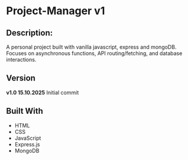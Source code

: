# Project-Manager v1

## Description:
A personal project built with vanilla javascript, express and mongoDB. 
Focuses on asynchronous functions, API routing/fetching, and database interactions.

## Version
**v1.0 15.10.2025**
Initial commit

## Built With
- HTML
- CSS
- JavaScript
- Express.js
- MongoDB 